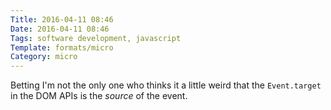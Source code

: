 ```yaml
---
Title: 2016-04-11 08:46
Date: 2016-04-11 08:46
Tags: software development, javascript
Template: formats/micro
Category: micro
---
```


Betting I'm not the only one who thinks it a little weird that the `Event.target` in the DOM APIs is the *source* of the event.
